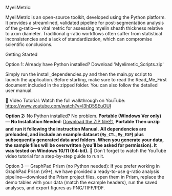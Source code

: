 MyeliMetric:

MyeliMetric is an open-source toolkit, developed using the Python platform. It provides a streamlined, validated pipeline for post-segmentation analysis of the g-ratio—a vital metric for assessing myelin sheath thickness relative to axon diameter. Traditional g-ratio workflows often suffer from statistical inconsistencies and a lack of standardization, which can compromise scientific conclusions.

Getting Started

Option 1: Already have Python installed? Download 'Myelimetic_Scripts.zip'

Simply run the install_dependencies.py and then the main.py script to launch the application.
Before starting, make sure to read the Read_Me_First document included in the zipped folder.
You can also follow the detailed user manual.

🎥 Video Tutorial:
Watch the full walkthrough on YouTube:
https://www.youtube.com/watch?v=I3hD5SEuOUI

**Option 2:** 
No Python installed? No problem.
**Portable (Windows Ver only) — No Installation Needed**: [Download the ZIP file📦](https://uofi.box.com/s/6479js3utghw4kz4iga1i1xdy2k2o5sr), **Portable Then unzip and run it following the instruction Manual.**
**All dependencies are preloaded, and include an example dataset (`My_CTL`, `My_EXP`) plus subsequently generated data and folders. When you generate your data, the sample files will be overwritten (you’ll be asked for permission). It was tested on Windows 10/11 (64-bit).** 🎥 Don’t forget to watch the YouTube video tutorial for a step-by-step guide to run it.


Option 3 — GraphPad Prism (no Python needed):
If you prefer working in GraphPad Prism (v9+), we have provided a ready-to-use g-ratio analysis pipeline—download the Prism project files, open them in Prism, replace the demo tables with your data (match the example headers), run the saved analyses, and export figures as PNG/TIFF/PDF. 

